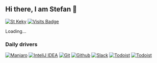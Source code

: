 ## Hi there, I am Stefan 👋

[![St Keky](https://img.shields.io/badge/st-keky-03a9f4?style=flat-square)](https://github.com/stkeky)
[![Visits Badge](https://badges.pufler.dev/visits/stkeky/stkeky?style=flat-square&color=03a9f4)](https://github.com/stkeky/stkeky)

Loading...

### Daily drivers
[![Manjaro](https://img.shields.io/badge/manjaro-black?style=flat-square&logo=manjaro)](https://manjaro.org/)
[![InteliJ IDEA](https://img.shields.io/badge/intellij_idea-black?style=flat-square&logo=intellij-idea)](https://www.jetbrains.com/idea/)
[![Git](https://img.shields.io/badge/git-black?style=flat-square&logo=git)](https://git-scm.com/)
[![Github](https://img.shields.io/badge/github-black?style=flat-square&logo=github)](https://github.com/)
[![Slack](https://img.shields.io/badge/slack-black?style=flat-square&logo=slack)](https://slack.com/)
[![Todoist](https://img.shields.io/badge/todoist-black?style=flat-square&logo=todoist)](https://todoist.com/)
[![Todoist](https://img.shields.io/badge/spotify-black?style=flat-square&logo=spotify)](https://www.spotify.com/)
